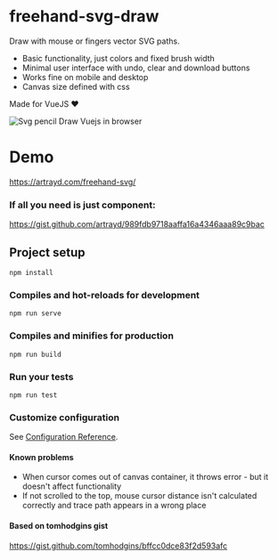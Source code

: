# freehand-svg-draw
Draw with mouse or fingers vector SVG paths. 

- Basic functionality, just colors and fixed brush width
- Minimal user interface with undo, clear and download buttons
- Works fine on mobile and desktop
- Canvas size defined with css

Made for VueJS ❤️

![Svg pencil Draw Vuejs in browser](https://artrayd.com/freehand-svg/freehand-svg-ui.png)

# Demo
https://artrayd.com/freehand-svg/

### If all you need is just component:
https://gist.github.com/artrayd/989fdb9718aaffa16a4346aaa89c9bac


## Project setup
```
npm install
```

### Compiles and hot-reloads for development
```
npm run serve
```

### Compiles and minifies for production
```
npm run build
```

### Run your tests
```
npm run test
```

### Customize configuration
See [Configuration Reference](https://cli.vuejs.org/config/).

#### Known problems
- When cursor comes out of canvas container, it throws error - but it doesn't affect functionality
- If not scrolled to the top, mouse cursor distance isn't calculated correctly and trace path appears in a wrong place

#### Based on tomhodgins gist
https://gist.github.com/tomhodgins/bffcc0dce83f2d593afc
